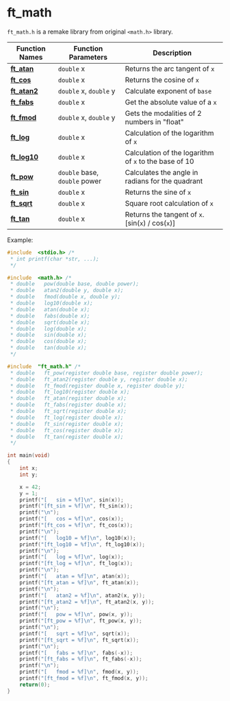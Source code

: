 # ft_math
`ft_math.h` is a remake library from original `<math.h>` library.

| Function Names                                                                                    | Function Parameters           | Description                                           |
| ------------------------------------------------------------------------------------------------- | ----------------------------- | ----------------------------------------------------- |
| **[ft_atan](https://github.com/TeomanDeniz/Ecole-42/blob/main/ft_functions/ft_math/ft_atan.c)**   | `double` x                    | Returns the arc tangent of `x`                        |
| **[ft_cos](https://github.com/TeomanDeniz/Ecole-42/blob/main/ft_functions/ft_math/ft_cos.c)**     | `double` x                    | Returns the cosine of `x`                             |
| **[ft_atan2](https://github.com/TeomanDeniz/Ecole-42/blob/main/ft_functions/ft_math/ft_atan2.c)** | `double` x, `double` y        | Calculate exponent of `base`                          |
| **[ft_fabs](https://github.com/TeomanDeniz/Ecole-42/blob/main/ft_functions/ft_math/ft_fabs.c)**   | `double` x                    | Get the absolute value of a `x`                       |
| **[ft_fmod](https://github.com/TeomanDeniz/Ecole-42/blob/main/ft_functions/ft_math/ft_fmod.c)**   | `double` x, `double` y        | Gets the modalities of 2 numbers in "float"           |
| **[ft_log](https://github.com/TeomanDeniz/Ecole-42/blob/main/ft_functions/ft_math/ft_log.c)**     | `double` x                    | Calculation of the logarithm of `x`                   |
| **[ft_log10](https://github.com/TeomanDeniz/Ecole-42/blob/main/ft_functions/ft_math/ft_log10.c)** | `double` x                    | Calculation of the logarithm of `x` to the base of 10 |
| **[ft_pow](https://github.com/TeomanDeniz/Ecole-42/blob/main/ft_functions/ft_math/ft_pow.c)**     | `double` base, `double` power | Calculates the angle in radians for the quadrant      |
| **[ft_sin](https://github.com/TeomanDeniz/Ecole-42/blob/main/ft_functions/ft_math/ft_sin.c)**     | `double` x                    | Returns the sine of `x`                               |
| **[ft_sqrt](https://github.com/TeomanDeniz/Ecole-42/blob/main/ft_functions/ft_math/ft_sqrt.c)**   | `double` x                    | Square root calculation of `x`                        |
| **[ft_tan](https://github.com/TeomanDeniz/Ecole-42/blob/main/ft_functions/ft_math/ft_tan.c)**     | `double` x                    | Returns the tangent of `x`. [sin(`x`) / cos(`x`)]     |

Example:
```c
#include  <stdio.h> /*
 * int printf(char *str, ...);
 */

#include  <math.h> /*
 * double	pow(double base, double power);
 * double	atan2(double y, double x);
 * double	fmod(double x, double y);
 * double	log10(double x);
 * double	atan(double x);
 * double	fabs(double x);
 * double	sqrt(double x);
 * double	log(double x);
 * double	sin(double x);
 * double	cos(double x);
 * double	tan(double x);
 */

#include  "ft_math.h" /*
 * double	ft_pow(register double base, register double power);
 * double	ft_atan2(register double y, register double x);
 * double	ft_fmod(register double x, register double y);
 * double	ft_log10(register double x);
 * double	ft_atan(register double x);
 * double	ft_fabs(register double x);
 * double	ft_sqrt(register double x);
 * double	ft_log(register double x);
 * double	ft_sin(register double x);
 * double	ft_cos(register double x);
 * double	ft_tan(register double x);
 */

int main(void)
{
	int	x;
	int	y;

	x = 42;
	y = 1;
	printf("[   sin = %f]\n", sin(x));
	printf("[ft_sin = %f]\n", ft_sin(x));
	printf("\n");
	printf("[   cos = %f]\n", cos(x));
	printf("[ft_cos = %f]\n", ft_cos(x));
	printf("\n");
	printf("[   log10 = %f]\n", log10(x));
	printf("[ft_log10 = %f]\n", ft_log10(x));
	printf("\n");
	printf("[   log = %f]\n", log(x));
	printf("[ft_log = %f]\n", ft_log(x));
	printf("\n");
	printf("[   atan = %f]\n", atan(x));
	printf("[ft_atan = %f]\n", ft_atan(x));
	printf("\n");
	printf("[   atan2 = %f]\n", atan2(x, y));
	printf("[ft_atan2 = %f]\n", ft_atan2(x, y));
	printf("\n");
	printf("[   pow = %f]\n", pow(x, y));
	printf("[ft_pow = %f]\n", ft_pow(x, y));
	printf("\n");
	printf("[   sqrt = %f]\n", sqrt(x));
	printf("[ft_sqrt = %f]\n", ft_sqrt(x));
	printf("\n");
	printf("[   fabs = %f]\n", fabs(-x));
	printf("[ft_fabs = %f]\n", ft_fabs(-x));
	printf("\n");
	printf("[   fmod = %f]\n", fmod(x, y));
	printf("[ft_fmod = %f]\n", ft_fmod(x, y));
	return(0);
}
```
